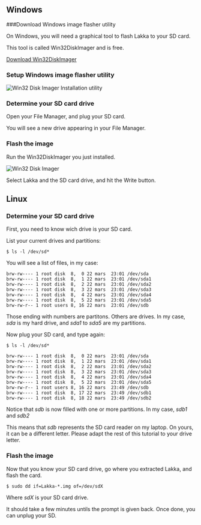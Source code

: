 ## Windows
###Download Windows image flasher utility

On Windows, you will need a graphical tool to flash Lakka to your SD card.

This tool is called Win32DiskImager and is free.

[Download Win32DiskImager](http://sourceforge.net/projects/win32diskimager/)

### Setup Windows image flasher utility

![Win32 Disk Imager Installation utility](https://www.lakka.tv/images/win32diskmanager1.png)

### Determine your SD card drive

Open your File Manager, and plug your SD card.

You will see a new drive appearing in your File Manager.

### Flash the image

Run the Win32DiskImager you just installed.

![Win32 Disk Imager](https://www.lakka.tv/images/win32diskmanager2.png)

Select Lakka and the SD card drive, and hit the Write button.

## Linux

### Determine your SD card drive

First, you need to know wich drive is your SD card.

List your current drives and partitions:

    $ ls -l /dev/sd*

You will see a list of files, in my case:

    brw-rw---- 1 root disk  8,  0 22 mars  23:01 /dev/sda
    brw-rw---- 1 root disk  8,  1 22 mars  23:01 /dev/sda1
    brw-rw---- 1 root disk  8,  2 22 mars  23:01 /dev/sda2
    brw-rw---- 1 root disk  8,  3 22 mars  23:01 /dev/sda3
    brw-rw---- 1 root disk  8,  4 22 mars  23:01 /dev/sda4
    brw-rw---- 1 root disk  8,  5 22 mars  23:01 /dev/sda5
    brw-rw-r-- 1 root users 8, 16 22 mars  23:01 /dev/sdb

Those ending with numbers are partitons. Others are drives. In my case, <em>sda</em> is my hard drive, and <em>sda1</em> to <em>sda5</em> are my partitions.

Now plug your SD card, and type again:

    $ ls -l /dev/sd*

    brw-rw---- 1 root disk  8,  0 22 mars  23:01 /dev/sda
    brw-rw---- 1 root disk  8,  1 22 mars  23:01 /dev/sda1
    brw-rw---- 1 root disk  8,  2 22 mars  23:01 /dev/sda2
    brw-rw---- 1 root disk  8,  3 22 mars  23:01 /dev/sda3
    brw-rw---- 1 root disk  8,  4 22 mars  23:01 /dev/sda4
    brw-rw---- 1 root disk  8,  5 22 mars  23:01 /dev/sda5
    brw-rw-r-- 1 root users 8, 16 22 mars  23:49 /dev/sdb
    brw-rw---- 1 root disk  8, 17 22 mars  23:49 /dev/sdb1
    brw-rw---- 1 root disk  8, 18 22 mars  23:49 /dev/sdb2

Notice that <em>sdb</em> is now filled with one or more partitions. In my case, <em>sdb1</em> and <em>sdb2</em>

This means that <em>sdb</em> represents the SD card reader on my laptop. On yours, it can be a different letter. Please adapt the rest of this tutorial to your drive letter.

### Flash the image

Now that you know your SD card drive, go where you extracted Lakka, and flash the card.

    $ sudo dd if=Lakka-*.img of=/dev/sdX

Where <em>sdX</em> is your SD card drive.

It should take a few minutes untils the prompt is given back. Once done, you can unplug your SD.
